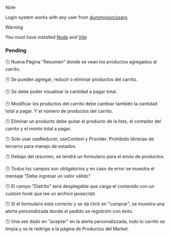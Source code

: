 > [!NOTE]
> Login system works with any user from [dummyjson/users](https://dummyjson.com/docs/users#users-all)

> [!WARNING]
> You must have installed [Node](https://nodejs.org/en) and [Vite](https://es.vitejs.dev/)

### Pending
🕒 Nueva Página "Resumen" donde se vean los productos agregados al carrito.

🕒 Se pueden agregar, reducir o eliminar productos del carrito.

🕒 Se debe poder visualisar la cantidad a pagar total.

🕒 Modificar los productos del carrito debe cambiar también la cantidad total a pagar. Y el número de productos del carrito.

🕒 Eliminar un producto debe quitar el producto de la lista, el contador del carrito y el monto total a pagar.

🕒 Solo usar useReducer, useContext y Provider. Prohibido librerías de terceros para manejo de estados.

🕒 Debajo del resumen, se tendrá un formulario para el envío de productos.

🕒 Todos los campos son obligatorios y en caso de error se muestra el mensaje "Debe ingresar un valor válido"

🕒 El campo "Distrito" será desplegable que carga el contenido con un custom hook que lee un archivo javascript.

🕒 Si el formulario está correcto y se da click en "comprar", se muestra una alerta personalizada donde el pedido se registróm con éxito.

🕒 Una vez dado en "aceptar" en la alerta personalizzada, todo lo carrito se limpia y se le redirige a la página de Productos del Market.

